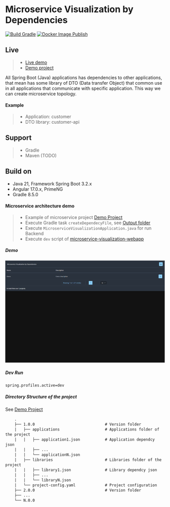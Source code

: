 # Microservice Visualization by Dependencies

[![Build Gradle](https://github.com/rbaul/microservice-visualization/actions/workflows/gradle.yml/badge.svg?branch=main)](https://github.com/rbaul/microservice-visualization/actions/workflows/gradle.yml)
[![Docker Image Publish](https://github.com/rbaul/microservice-visualization/actions/workflows/docker-image.yaml/badge.svg?branch=main)](https://github.com/rbaul/microservice-visualization/actions/workflows/docker-image.yaml)

## Live
> * [Live demo](https://microservice-visualization.glitch.me/)
> * [Demo project](https://github.com/rbaul/microservice-visualization-demo-project)

All Spring Boot (Java) applications has dependencies to other applications, that mean has some library of DTO (Data transfer Object) that common use in all applications that communicate with specific application. This way we can create microservice topology.
#### Example
> * Application: customer 
> * DTO library: customer-api

## Support
> * Gradle 
> * Maven (TODO)

## Build on
* Java 21, Framework Spring Boot 3.2.x
* Angular 17.0.x, PrimeNG
* Gradle 8.5.0

#### Microservice architecture demo
> * Example of microservice project [Demo Project](demo)  
> * Execute Gradle task `createDependecyFile`, see [Output folder](result)  
> * Execute `MicroserviceVisualizationApplication.java` for run Backend  
> * Execute `dev` script of [microservice-visualization-webapp](microservice-visualization-webapp)  

##### Demo
![](demo/docs/demo.gif)

##### Dev Run
```
spring.profiles.active=dev
```

##### Directory Structure of the project
See [Demo Project](docker/demo-project)
```
    .
    ├── 1.0.0                               # Version folder
    |   ├── applications                    # Applications folder of the project
    |   |   ├── application1.json           # Application dependcy json
    |   |   ├── ...                 
    |   |   └── applicationN.json
    |   ├── libraries                       # Libraries folder of the project
    |   |   ├── library1.json               # Library dependcy json
    |   |   ├── ...                 
    |   |   └── libraryN.json
    |   └── project-config.yaml             # Project configuration 
    ├── 2.0.0                               # Version folder
    ├── ...                   
    └── N.0.0

```
